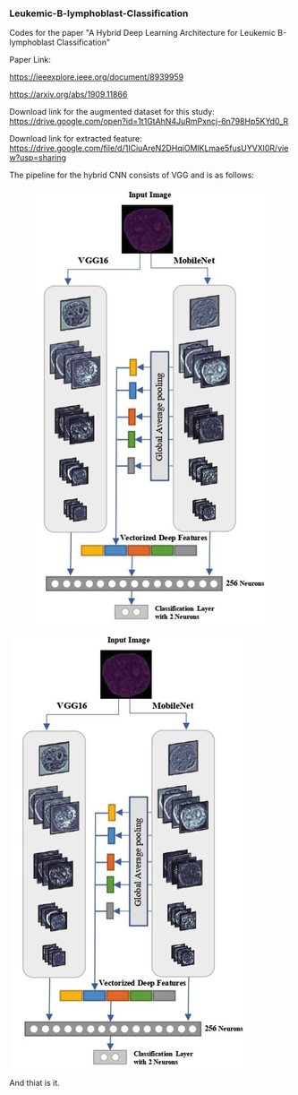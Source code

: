 ### Leukemic-B-lymphoblast-Classification
Codes for the paper "A Hybrid Deep Learning Architecture for Leukemic B-lymphoblast Classification"

Paper Link:

https://ieeexplore.ieee.org/document/8939959

https://arxiv.org/abs/1909.11866


Download link for the augmented dataset for this study: https://drive.google.com/open?id=1t1GtAhN4JuRmPxncj-6n798Hp5KYd0_R


Download link for extracted feature: https://drive.google.com/file/d/1ICiuAreN2DHqiOMlKLmae5fusUYVXl0R/view?usp=sharing



The pipeline for the hybrid CNN consists of VGG and is as follows:

<p align="center">
  <img src="/images/Pipeline.jpg?raw=true "Hybrid CNNs pipeline" />
</p>

![main flow](/images/Pipeline.jpg?raw=true "Hybrid CNNs pipeline")

And thiat is it. 
